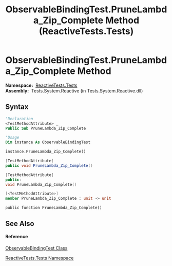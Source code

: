 ﻿---
title: ObservableBindingTest.PruneLambda_Zip_Complete Method  (ReactiveTests.Tests)
TOCTitle: PruneLambda_Zip_Complete Method
ms:assetid: M:ReactiveTests.Tests.ObservableBindingTest.PruneLambda_Zip_Complete
ms:mtpsurl: https://msdn.microsoft.com/en-us/library/reactivetests.tests.observablebindingtest.prunelambda_zip_complete(v=VS.103)
ms:contentKeyID: 36619926
ms.date: 06/28/2011
mtps_version: v=VS.103
f1_keywords:
- ReactiveTests.Tests.ObservableBindingTest.PruneLambda_Zip_Complete
dev_langs:
- CSharp
- JScript
- VB
- FSharp
- c++
---

# ObservableBindingTest.PruneLambda\_Zip\_Complete Method

**Namespace:**  [ReactiveTests.Tests](hh289046\(v=vs.103\).md)  
**Assembly:**  Tests.System.Reactive (in Tests.System.Reactive.dll)

## Syntax

``` vb
'Declaration
<TestMethodAttribute> _
Public Sub PruneLambda_Zip_Complete
```

``` vb
'Usage
Dim instance As ObservableBindingTest

instance.PruneLambda_Zip_Complete()
```

``` csharp
[TestMethodAttribute]
public void PruneLambda_Zip_Complete()
```

``` c++
[TestMethodAttribute]
public:
void PruneLambda_Zip_Complete()
```

``` fsharp
[<TestMethodAttribute>]
member PruneLambda_Zip_Complete : unit -> unit 
```

``` jscript
public function PruneLambda_Zip_Complete()
```

## See Also

#### Reference

[ObservableBindingTest Class](hh303616\(v=vs.103\).md)

[ReactiveTests.Tests Namespace](hh289046\(v=vs.103\).md)

